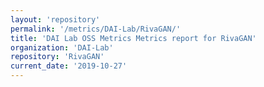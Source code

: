 ```yaml
---
layout: 'repository'
permalink: '/metrics/DAI-Lab/RivaGAN/'
title: 'DAI Lab OSS Metrics Metrics report for RivaGAN'
organization: 'DAI-Lab'
repository: 'RivaGAN'
current_date: '2019-10-27'
---
```

